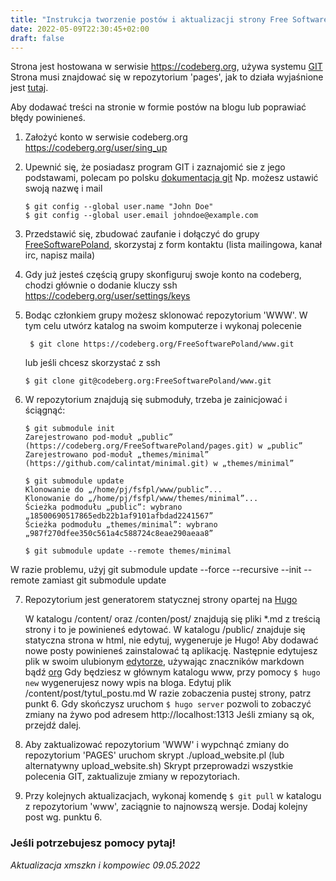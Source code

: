 ```yaml
---
title: "Instrukcja tworzenie postów i aktualizacji strony Free Software Poland"
date: 2022-05-09T22:30:45+02:00
draft: false
---
```


  Strona jest hostowana w serwisie https://codeberg.org, używa systemu [GIT](https://pl.wikipedia.org/wiki/Git_(oprogramowanie))
Strona musi znajdować się w repozytorium 'pages', jak to działa wyjaśnione jest [tutaj](https://docs.codeberg.org/codeberg-pages/).

  Aby dodawać treści na stronie w formie postów na blogu lub poprawiać błędy powinieneś.

1. Założyć konto w serwisie codeberg.org https://codeberg.org/user/sing_up

2. Upewnić się, że posiadasz program GIT i zaznajomić sie z jego podstawami, polecam po polsku [dokumentacja git](https://git-scm.com/book/pl/v2)
   Np. możesz ustawić swoją nazwę i mail
   ```
   $ git config --global user.name "John Doe"
   $ git config --global user.email johndoe@example.com
    ```
   
3. Przedstawić się, zbudować zaufanie i dołączyć do grupy [FreeSoftwarePoland](https://codeberg.org/FreeSoftwarePoland), skorzystaj z form kontaktu (lista mailingowa, kanał irc, napisz maila)
   
4. Gdy już jesteś częścią grupy skonfiguruj swoje konto na codeberg, chodzi głównie o dodanie kluczy ssh https://codeberg.org/user/settings/keys

5. Bodąc członkiem grupy możesz sklonować repozytorium 'WWW'. W tym celu utwórz katalog na swoim komputerze i wykonaj polecenie
   ``` 
    $ git clone https://codeberg.org/FreeSoftwarePoland/www.git
    ```
    
    lub jeśli chcesz skorzystać z ssh
    
    ```
    $ git clone git@codeberg.org:FreeSoftwarePoland/www.git
    ```

6. W repozytorium znajdują się submoduły, trzeba je zainicjować i ściągnąć:
    ```
    $ git submodule init
    Zarejestrowano pod-moduł „public” (https://codeberg.org/FreeSoftwarePoland/pages.git) w „public”
    Zarejestrowano pod-moduł „themes/minimal” (https://github.com/calintat/minimal.git) w „themes/minimal”

    $ git submodule update 
    Klonowanie do „/home/pj/fsfpl/www/public”...
    Klonowanie do „/home/pj/fsfpl/www/themes/minimal”...
    Ścieżka podmodułu „public”: wybrano „18500690517865edb22b1af9101afbdad2241567”
    Ścieżka podmodułu „themes/minimal”: wybrano „987f270dfee350c561a4c588724c8eae290aeaa8”

    $ git submodule update --remote themes/minimal	
    ```
W razie problemu, użyj git submodule update --force --recursive --init --remote zamiast git submodule update

7. Repozytorium jest generatorem statycznej strony opartej na [Hugo](https://gohugo.io/getting-started/quick-start/)
    
    W katalogu /content/ oraz /conten/post/  znajdują się pliki *.md  z treścią strony i to je powinieneś edytować.
    W katalogu /public/ znajduje się statyczna strona w html, nie edytuj, wygeneruje je Hugo!
    Aby dodawać nowe posty powinieneś zainstalować tą aplikację.
    Następnie edytujesz plik w swoim ulubionym [edytorze](https://www.gnu.org/software/emacs/), używając znaczników markdown bądź [org](https://orgmode.org/)
    Gdy będziesz w głównym katalogu www, przy pomocy ```$ hugo new``` wygenerujesz nowy wpis na bloga. Edytuj plik /content/post/tytul_postu.md
    W razie zobaczenia pustej strony, patrz punkt 6.
    Gdy skończysz uruchom ```$ hugo server``` pozwoli to zobaczyć zmiany na żywo pod adresem http://localhost:1313
    Jeśli zmiany są ok, przejdź dalej.

8. Aby zaktualizować repozytorium 'WWW' i wypchnąć zmiany do repozytorium 'PAGES' uruchom skrypt ./upload_website.pl (lub alternatywny upload_website.sh)
   Skrypt przeprowadzi wszystkie polecenia GIT, zaktualizuje zmiany w repozytoriach.

9. Przy kolejnych aktualizacjach, wykonaj komendę ```$ git pull``` w katalogu z repozytorium 'www', zaciągnie to najnowszą wersje.
   Dodaj kolejny post wg. punktu 6.
   
### Jeśli potrzebujesz pomocy pytaj!



*Aktualizacja xmszkn i kompowiec 09.05.2022*

